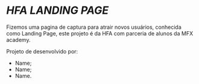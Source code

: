# *HFA LANDING PAGE*


Fizemos uma pagina de captura para atrair novos usuários, conhecida como Landing Page, este projeto é da HFA com parceria de alunos da MFX academy.

Projeto de desenvolvido por:

* Name;
* Name;
* Name.
